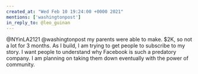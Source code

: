 ```yaml
---
created_at: "Wed Feb 10 19:24:00 +0000 2021"
mentions: ['washingtonpost']
in_reply_to: @leo_guinan
---
```


@NYinLA2121 @washingtonpost my parents were able to make. $2K, so not a lot for 3 months. As I build, I am trying to get people to subscribe to my story. I want people to understand why Facebook is such a predatory company. I am planning on taking them down eventually with the power of community.